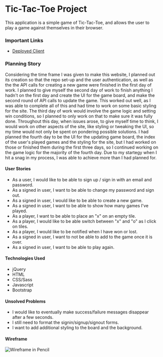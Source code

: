 # Tic-Tac-Toe Project
This application is a simple game of Tic-Tac-Toe, and allows the user to play a game against themselves in their browser.

### Important Links
- [Deployed Client](https://ajevans451.github.io/tic-tac-toe-client/)

### Planning Story
Considering the time frame I was given to make this website, I planned out its creation so that the repo set-up and the user authentication, as well as the the API calls for creating a new game were finished in the first day of work. I planned to give myself the second day of work to finish anything I hadn't on the first day and create the UI for the game board, and make the second round of API calls to update the game. This worked out well, as I was able to complete all of this and had time to work on some basic styling for the site. The third day of work would involve the game logic and setting win conditions, so I planned to only work on that to make sure it was fully done. Throughout this day, when issues arose, to give myself time to think, I would work on other aspects of the site, like styling or tweaking the UI, so my time would not only be spent on pondering possible solutions. I had planned the fourth day to be the UI for the updating game board, the index of the user's played games and the styling for the site, but I had worked on those or finished them during the first three days, so I continued working on the game logic for the majority of the fourth day. Due to my startegy when I hit a snag in my process, I was able to achieve more than I had planned for.

#### User Stories
- As a user, I would like to be able to sign up / sign in with an email and password.
- As a signed in user, I want to be able to change my password and sign out.
- As a signed in user, I would like to be able to create a new game.
- As a signed in user, I want to be able to show how many games I've played.
- As a player, I want to be able to place an "x" on an empty tile.
- As a player, I would like to be able switch between "x" and "o" as I click on tiles.
- As a player, I would like to be notified when I have won or lost.
- As a signed in user, I want to not be able to add to the game once it is over.
- As a signed in user, I want to be able to play again.

#### Technologies Used
- jQuery
- HTML
- CSS/Sass
- Javascript
- Bootstrap

#### Unsolved Problems
- I would like to eventually make success/failure messages disappear after a few seconds.
- I still need to format the signin/signup/signout forms.
- I want to add additional styling to the board and the background.

#### Wireframe
![Wireframe in Pencil](https://media.git.generalassemb.ly/user/31380/files/80571680-0d83-11eb-915a-393581df4674)

